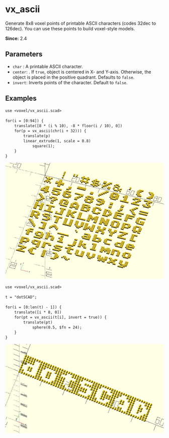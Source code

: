 # vx_ascii

Generate 8x8 voxel points of printable ASCII characters (codes 32dec to 126dec). You can use these points to build voxel-style models. 

**Since:** 2.4

## Parameters

- `char` : A printable ASCII character.
- `center`: . If `true`, object is centered in X- and Y-axis. Otherwise, the object is placed in the positive quadrant. Defaults to `false`.
- `invert`: Inverts points of the character. Default to `false`. 

## Examples

    use <voxel/vx_ascii.scad>

    for(i = [0:94]) {
        translate([8 * (i % 10), -8 * floor(i / 10), 0]) 
        for(p = vx_ascii(chr(i + 32))) {
            translate(p) 
            linear_extrude(1, scale = 0.8) 
                square(1);
        }
    }       

![vx_ascii](images/lib3x-vx_ascii-1.JPG)

    use <voxel/vx_ascii.scad>

    t = "dotSCAD";
     
    for(i = [0:len(t) - 1]) {
        translate([i * 8, 0]) 
        for(pt = vx_ascii(t[i], invert = true)) {
            translate(pt)
                sphere(0.5, $fn = 24);
        }
    }

![vx_ascii](images/lib3x-vx_ascii-2.JPG)
